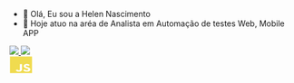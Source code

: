 - 👋 Olá, Eu sou a Helen Nascimento
- 👀 Hoje atuo na aréa de Analista em Automação de testes Web, Mobile APP


 <div>
  <a href="https://github.com/helennascimento">
  <img height="155em" src="https://github-readme-stats.vercel.app/api?username=helennascimento&show_icons=true&theme=dark&include_all_commits=true&count_private=true"/>
  <img height="155em" src="https://github-readme-stats.vercel.app/api/top-langs/?username=helennascimento&layout=compact&langs_count=7&theme=dark"/>
</div>

<div style="display: inline_block">
  <img align="center" alt="Helen-Js" height="30" width="40" src="https://raw.githubusercontent.com/devicons/devicon/master/icons/javascript/javascript-plain.svg">
</div

<!---
helennascimento/helennascimento is a ✨ special ✨ repository because its `README.md` (this file) appears on your GitHub profile.
You can click the Preview link to take a look at your changes.
--->
